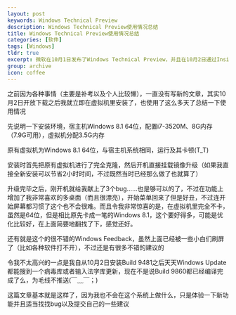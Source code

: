 ```yaml
---
layout: post
keywords: Windows Technical Preview
description: Windows Technical Preview使用情况总结
title: Windows Technical Preview使用情况总结
categories: [软件]
tags: [Windows]
tldr: true
excerpt: 微软在10月1日发布了Windows Technical Preview，并且在10月2日通过Insider Program对公众开放下载。以下就是对于Windows Technical Preview的个人使用情况的总结。
group: archive
icon: coffee
---
```


之前因为各种事情（主要是补考以及个人比较懒），一直没有写新的文章，其实10月2日开放下载之后我就立即在虚拟机里安装了，也使用了这么多天了总结一下使用情况

先说明一下安装环境，宿主机Windows 8.1 64位，配置i7-3520M、8G内存（7.9G可用），虚拟机分配3.5G内存

原有虚拟机为Windows 8.1 64位，与宿主机系统相同，运行及其卡顿(T_T)

安装时首先把原有虚拟机进行了完全克隆，然后开机直接挂载镜像升级（如果我直接全新安装可以节省2小时时间，不过既然当时已经那么做了也就算了）

升级完毕之后，刚开机就给我献上了3个bug……也是够可以的了，不过在功能上增加了我非常喜欢的多桌面（而且很漂亮），开始菜单回来了但是好丑，不过连开始屏幕都习惯了这个也不会很难。而且令我非常惊喜的是，在虚拟机里完全不卡，虽然是64位，但是相比原先卡成一笔的Windows 8.1，这个要好得多，可能是优化比较好，在上面简要地翻找了下，感觉还好。

还有就是这个的很不错的Windows Feedback，虽然上面已经被一些小白们刷屏了（比如各种软件打不开），不过还是有很多不错的建议的

令我不太高兴的一点是我自从10月2日安装Build 9481之后天天Windows Update都能搜到一个病毒库或者输入法字库更新，现在不是说Build 9860都已经编译完成了么，为毛线不推送(￣﹏￣；)

这篇文章基本就是这样了，因为我也不会在这个系统上做什么，只是体验一下新功能并且适当找找bug以及提交自己的一些建议